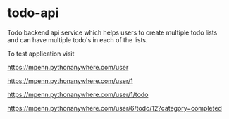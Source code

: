 # todo-api
Todo backend api service which helps users to create multiple todo lists and can have multiple todo's in each of the lists. 

To test application visit


https://mpenn.pythonanywhere.com/user  

https://mpenn.pythonanywhere.com/user/1

https://mpenn.pythonanywhere.com/user/1/todo

https://mpenn.pythonanywhere.com/user/6/todo/12?category=completed
